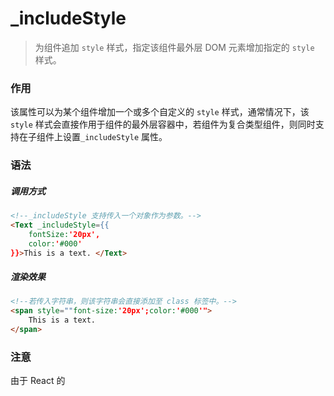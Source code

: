# _includeStyle
> 为组件追加 `style` 样式，指定该组件最外层 DOM 元素增加指定的 `style` 样式。

### 作用
该属性可以为某个组件增加一个或多个自定义的 `style` 样式，通常情况下，该 `style` 样式会直接作用于组件的最外层容器中，若组件为复合类型组件，则同时支持在子组件上设置`_includeStyle` 属性。
 
### 语法
##### 调用方式
``` html
<!--_includeStyle 支持传入一个对象作为参数。-->
<Text _includeStyle={{
    fontSize:'20px',
    color:'#000'
}}>This is a text. </Text>
```

##### 渲染效果
``` html
<!--若传入字符串，则该字符串会直接添加至 class 标签中。-->
<span style=""font-size:'20px';color:'#000'">
    This is a text.
</span>
```

### 注意
由于 React 的